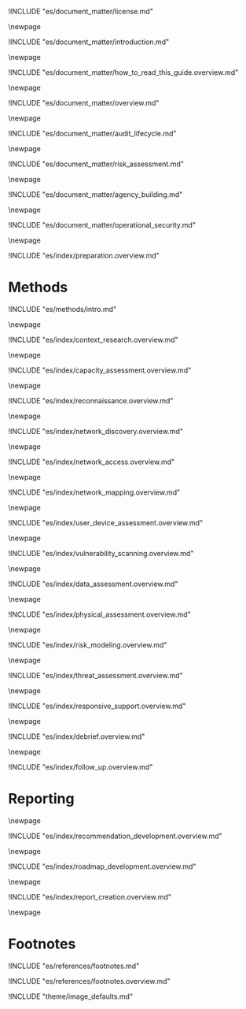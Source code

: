 	
<!-- License -->

!INCLUDE "es/document_matter/license.md"

\newpage

<!-- Introduction -->

!INCLUDE "es/document_matter/introduction.md"

\newpage

!INCLUDE "es/document_matter/how_to_read_this_guide.overview.md"

\newpage

<!-- Overview -->

!INCLUDE "es/document_matter/overview.md"

\newpage

<!-- Audit Lifecycle -->

!INCLUDE "es/document_matter/audit_lifecycle.md"

\newpage
<!-- Risk Modeling -->

!INCLUDE "es/document_matter/risk_assessment.md"

\newpage
<!-- Agency Building -->

!INCLUDE "es/document_matter/agency_building.md"

\newpage
<!-- Operational Security -->

!INCLUDE "es/document_matter/operational_security.md"

\newpage
<!-- Audit Prep-->
!INCLUDE "es/index/preparation.overview.md"

# Methods

!INCLUDE "es/methods/intro.md"

\newpage
<!-- Audit Scoping-->

!INCLUDE "es/index/context_research.overview.md"

\newpage

!INCLUDE "es/index/capacity_assessment.overview.md"


\newpage
<!-- Recon-->

!INCLUDE "es/index/reconnaissance.overview.md"

\newpage
<!-- Network Discovery-->

!INCLUDE "es/index/network_discovery.overview.md"

\newpage
<!-- Network Access -->

!INCLUDE "es/index/network_access.overview.md"

\newpage
<!-- Network Mapping -->

!INCLUDE "es/index/network_mapping.overview.md"

\newpage
<!-- User Device Assessment -->

!INCLUDE "es/index/user_device_assessment.overview.md"

\newpage
<!-- Vulnerability Analysis -->

!INCLUDE "es/index/vulnerability_scanning.overview.md"

\newpage
<!-- Data Assessment (assets) -->

!INCLUDE "es/index/data_assessment.overview.md"

\newpage
<!-- Physical Assessment -->

!INCLUDE "es/index/physical_assessment.overview.md"

\newpage
<!-- Risk Modeling -->

!INCLUDE "es/index/risk_modeling.overview.md"

\newpage
<!-- Threat Assessment -->

!INCLUDE "es/index/threat_assessment.overview.md"

\newpage
<!-- Responsive Support -->

!INCLUDE "es/index/responsive_support.overview.md"

\newpage
<!-- Debrief -->

!INCLUDE "es/index/debrief.overview.md"


\newpage
<!-- Follow Up -->

!INCLUDE "es/index/follow_up.overview.md"

# Reporting

\newpage
<!-- Recommendation Development -->

!INCLUDE "es/index/recommendation_development.overview.md"

\newpage
<!-- Roadmap Development -->

!INCLUDE "es/index/roadmap_development.overview.md"

\newpage
<!-- Reporting Creation -->

!INCLUDE "es/index/report_creation.overview.md"

\newpage


# Footnotes

<!-- Load Footnotes -->
!INCLUDE "es/references/footnotes.md"

<!-- Update Footnotes for overview -->
!INCLUDE "es/references/footnotes.overview.md"

<!-- Load Default Images -->
!INCLUDE "theme/image_defaults.md"

